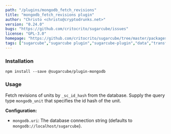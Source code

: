 ```yaml
---
path: "/plugins/mongodb_fetch_revisions"
title: "mongodb_fetch_revisions plugin"
author: "Christo <christo@cryptodrunks.net>"
version: "0.24.0"
bugs: "https://github.com/critocrito/sugarcube/issues"
license: "GPL-3.0"
homepage: "https://github.com/critocrito/sugarcube/tree/master/packages/plugin-mongodb#readme"
tags: ["sugarcube","sugarcube plugin","sugarcube-plugin","data","transformation"]
---
```


### Installation
    npm install --save @sugarcube/plugin-mongodb


### Usage
Fetch revisions of units by `_sc_id_hash` from the database. Supply the query
type `mongodb_unit` that specifies the id hash of the unit.

**Configuration:**

-   `mongodb.uri`: The database connection string (defaults to `mongodb://localhost/sugarcube`).
